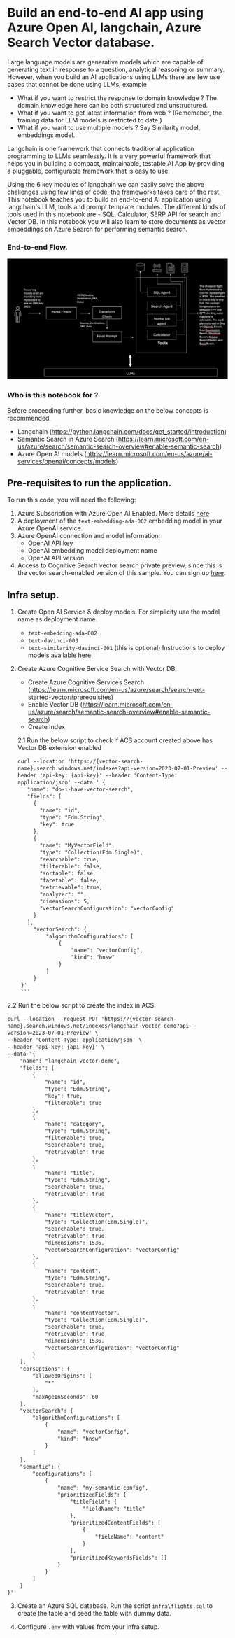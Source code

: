 # Build an end-to-end AI app using Azure Open AI, langchain, Azure Search Vector database.

Large language models are generative models which are capable of generating text in response to a question, analytical reasoning or summary. 
However, when you build an AI applications using LLMs there are few use cases that cannot be done using LLMs, example
- What if you want to restrict the response to domain knowledge ? The domain knowledge here can be both structured and unstructured.
- What if you want to get latest information from web ? (Rememeber, the training data for LLM models is restricted to date.)
- What if you want to use multiple models ? Say Similarity model, embeddings model.
  
Langchain is one framework that connects traditional application programming to LLMs seamlessly. It is a very powerful framework that helps you in building a compact, maintainable, testable AI App by providing a pluggable, configurable framework that is easy to use.

Using the 6 key modules of langchain we can easily solve the above challenges using few lines of code, the frameworks takes care of the rest. This notebook teaches you to build an end-to-end AI application using langchain's LLM, tools and prompt template modules. The different kinds of tools used in this notebook are - SQL, Calculator, SERP API for search and Vector DB. In this notebook you will also learn to store documents as vector embeddings on Azure Search for performing semantic search.

### End-to-end Flow.

<img src='./imgs/arch1.png'>


### Who is this notebook for ?

Before proceeding further, basic knowledge on the below concepts is recommended.

- Langchain (https://python.langchain.com/docs/get_started/introduction)
- Semantic Search in Azure Search (https://learn.microsoft.com/en-us/azure/search/semantic-search-overview#enable-semantic-search)
- Azure Open AI models (https://learn.microsoft.com/en-us/azure/ai-services/openai/concepts/models)

## Pre-requisites to run the application.

To run this code, you will need the following:

1. Azure Subscription with Azure Open AI Enabled. More details [here](https://learn.microsoft.com/en-us/legal/cognitive-services/openai/limited-access)
1. A deployment of the `text-embedding-ada-002` embedding model in your Azure OpenAI service. 
1. Azure OpenAI connection and model information:
   - OpenAI API key
   - OpenAI embedding model deployment name
   - OpenAI API version
1. Access to Cognitive Search vector search private preview, since this is the vector search-enabled version of this sample. You can sign up [here](https://aka.ms/VectorSearchSignUp).

## Infra setup.

1. Create Open AI Service & deploy models. For simplicity use the model name as deployment name.
   - `text-embedding-ada-002`
   - `text-davinci-003` 
   - `text-similarity-davinci-001` (this is optional)
Instructions to deploy models available [here](https://microsoftlearning.github.io/mslearn-openai/Instructions/Labs/01-get-started-azure-openai.html)

1. Create Azure Cognitive Service Search with Vector DB. 
   - Create Azure Cognitive Services Search (https://learn.microsoft.com/en-us/azure/search/search-get-started-vector#prerequisites)
   - Enable Vector DB (https://learn.microsoft.com/en-us/azure/search/semantic-search-overview#enable-semantic-search)
   - Create Index

   2.1 Run the below script to check if ACS account created above has Vector DB extension enabled

   ``````
   curl --location 'https://{vector-search-name}.search.windows.net/indexes?api-version=2023-07-01-Preview' --header 'api-key: {api-key}' --header 'Content-Type: application/json' --data ' {
      "name": "do-i-have-vector-search",
      "fields": [
        {
          "name": "id",
          "type": "Edm.String",
          "key": true
        },
        {
          "name": "MyVectorField",
          "type": "Collection(Edm.Single)",
          "searchable": true,
          "filterable": false,
          "sortable": false,
          "facetable": false,
          "retrievable": true,
          "analyzer": "",
          "dimensions": 5,
          "vectorSearchConfiguration": "vectorConfig"
        }
      ],
        "vectorSearch": {
            "algorithmConfigurations": [
                {
                    "name": "vectorConfig",
                    "kind": "hnsw"
                }
            ]
        }
    }'
    ```
2.2  Run the below script to create the index in ACS.

```
curl --location --request PUT 'https://{vector-search-name}.search.windows.net/indexes/langchain-vector-demo?api-version=2023-07-01-Preview' \
--header 'Content-Type: application/json' \
--header 'api-key: {api-key}' \
--data '{
    "name": "langchain-vector-demo",
    "fields": [
        {
            "name": "id",
            "type": "Edm.String",
            "key": true,
            "filterable": true
        },
        {
            "name": "category",
            "type": "Edm.String",
            "filterable": true,
            "searchable": true,
            "retrievable": true
        },
        {
            "name": "title",
            "type": "Edm.String",
            "searchable": true,
            "retrievable": true
        },
        {
            "name": "titleVector",
            "type": "Collection(Edm.Single)",
            "searchable": true,
            "retrievable": true,
            "dimensions": 1536,
            "vectorSearchConfiguration": "vectorConfig"
        },
        {
            "name": "content",
            "type": "Edm.String",
            "searchable": true,
            "retrievable": true
        },
        {
            "name": "contentVector",
            "type": "Collection(Edm.Single)",
            "searchable": true,
            "retrievable": true,
            "dimensions": 1536,
            "vectorSearchConfiguration": "vectorConfig"
        }
    ],
    "corsOptions": {
        "allowedOrigins": [
            "*"
        ],
        "maxAgeInSeconds": 60
    },
    "vectorSearch": {
        "algorithmConfigurations": [
            {
                "name": "vectorConfig",
                "kind": "hnsw"
            }
        ]
    },
    "semantic": {
        "configurations": [
            {
                "name": "my-semantic-config",
                "prioritizedFields": {
                    "titleField": {
                        "fieldName": "title"
                    },
                    "prioritizedContentFields": [
                        {
                            "fieldName": "content"
                        }
                    ],
                    "prioritizedKeywordsFields": []
                }
            }
        ]
    }
}'
```

3. Create an Azure SQL database. Run the script `infra\flights.sql` to create the table and seed the table with dummy data.

4. Configure `.env` with values from your infra setup.




